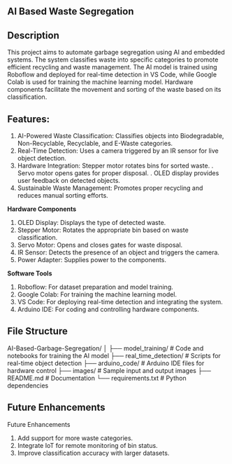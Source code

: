 ## **AI Based Waste Segregation**

## **Description**
  This project aims to automate garbage segregation using AI and embedded systems. The system classifies waste into specific categories to promote efficient recycling and waste management. The AI model is trained using Roboflow and deployed for real-time detection in VS Code, while Google Colab is used for training the machine learning model. Hardware components facilitate the movement and sorting of the waste based on its classification.

## **Features:**
1. AI-Powered Waste Classification: Classifies objects into Biodegradable, Non-Recyclable, Recyclable, and E-Waste categories.
2. Real-Time Detection: Uses a camera triggered by an IR sensor for live object detection.
3. Hardware Integration: Stepper motor rotates bins for sorted waste.
   . Servo motor opens gates for proper disposal.
   . OLED display provides user feedback on detected objects.
4. Sustainable Waste Management: Promotes proper recycling and reduces manual sorting efforts.

**Hardware Components**
1. OLED Display: Displays the type of detected waste.
2. Stepper Motor: Rotates the appropriate bin based on waste classification.
3. Servo Motor: Opens and closes gates for waste disposal.
4. IR Sensor: Detects the presence of an object and triggers the camera.
5. Power Adapter: Supplies power to the components.

**Software Tools**
1. Roboflow: For dataset preparation and model training.
2. Google Colab: For training the machine learning model.
3. VS Code: For deploying real-time detection and integrating the system.
4. Arduino IDE: For coding and controlling hardware components.

## **File Structure**
AI-Based-Garbage-Segregation/
│
├── model_training/               # Code and notebooks for training the AI model
├── real_time_detection/          # Scripts for real-time object detection
├── arduino_code/                 # Arduino IDE files for hardware control
├── images/                       # Sample input and output images
├── README.md                     # Documentation
└── requirements.txt              # Python dependencies

## **Future Enhancements**
Future Enhancements
1. Add support for more waste categories.
2. Integrate IoT for remote monitoring of bin status.
3. Improve classification accuracy with larger datasets.
